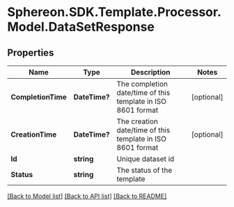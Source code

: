 # Sphereon.SDK.Template.Processor.Model.DataSetResponse
## Properties

Name | Type | Description | Notes
------------ | ------------- | ------------- | -------------
**CompletionTime** | **DateTime?** | The completion date/time of this template in ISO 8601 format | [optional] 
**CreationTime** | **DateTime?** | The creation date/time of this template in ISO 8601 format | [optional] 
**Id** | **string** | Unique dataset id | 
**Status** | **string** | The status of the template | 

[[Back to Model list]](../README.md#documentation-for-models) [[Back to API list]](../README.md#documentation-for-api-endpoints) [[Back to README]](../README.md)

